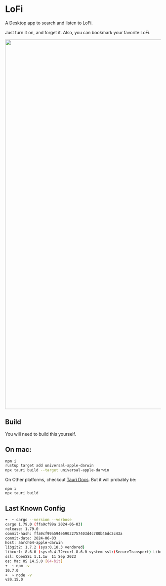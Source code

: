 # LoFi

A Desktop app to search and listen to LoFi.

Just turn it on, and forget it.
Also, you can bookmark your favorite LoFi.

<p align="center"><image 
src="https://raw.githubusercontent.com/juji/lofi/main/utils/screen.png" 
width="1193px" 
height="auto" style="max-width:100%" /></p>

## Build

You will need to build this yourself.

## On mac:
```bash
npm i
rustup target add universal-apple-darwin
npx tauri build --target universal-apple-darwin
```

On Other platforms, checkout [Tauri Docs](https://tauri.app/v1/guides/building/). But it will probably be:

```
npm i
npx tauri build
```

## Last Known Config
```bash
➜  ~ cargo --version --verbose
cargo 1.79.0 (ffa9cf99a 2024-06-03)
release: 1.79.0
commit-hash: ffa9cf99a594e59032757403d4c780b46dc2c43a
commit-date: 2024-06-03
host: aarch64-apple-darwin
libgit2: 1.7.2 (sys:0.18.3 vendored)
libcurl: 8.6.0 (sys:0.4.72+curl-8.6.0 system ssl:(SecureTransport) LibreSSL/3.3.6)
ssl: OpenSSL 1.1.1w  11 Sep 2023
os: Mac OS 14.5.0 [64-bit]
➜  ~ npm -v
10.7.0
➜  ~ node -v
v20.15.0
```
<!--  -->